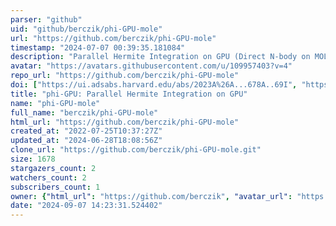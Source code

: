 ```yaml
---
parser: "github"
uid: "github/berczik/phi-GPU-mole"
url: "https://github.com/berczik/phi-GPU-mole"
timestamp: "2024-07-07 00:39:35.181084"
description: "Parallel Hermite Integration on GPU (Direct N-body on MOLE-8.5 cluster)"
avatar: "https://avatars.githubusercontent.com/u/109957403?v=4"
repo_url: "https://github.com/berczik/phi-GPU-mole"
doi: ["https://ui.adsabs.harvard.edu/abs/2023A%26A...678A..69I", "https://ui.adsabs.harvard.edu/abs/2024ascl.soft06027B/abstract"]
title: "phi-GPU: Parallel Hermite Integration on GPU"
name: "phi-GPU-mole"
full_name: "berczik/phi-GPU-mole"
html_url: "https://github.com/berczik/phi-GPU-mole"
created_at: "2022-07-25T10:37:27Z"
updated_at: "2024-06-28T18:08:56Z"
clone_url: "https://github.com/berczik/phi-GPU-mole.git"
size: 1678
stargazers_count: 2
watchers_count: 2
subscribers_count: 1
owner: {"html_url": "https://github.com/berczik", "avatar_url": "https://avatars.githubusercontent.com/u/109957403?v=4", "login": "berczik", "type": "User"}
date: "2024-09-07 14:23:31.524402"
---
```

